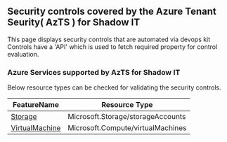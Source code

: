 ## Security controls covered by the Azure Tenant Seurity( AzTS ) for Shadow IT

This page displays security controls that are automated via devops kit Controls have a 'API' which is used to fetch required property for control evaluation. 
### Azure Services supported by AzTS for Shadow IT

Below resource types can be checked for validating the security controls.

|FeatureName|Resource Type|
|---|---|
|[Storage](Feature/Storage.md)|Microsoft.Storage/storageAccounts|
|[VirtualMachine](Feature/VirtualMachine.md)|Microsoft.Compute/virtualMachines|


